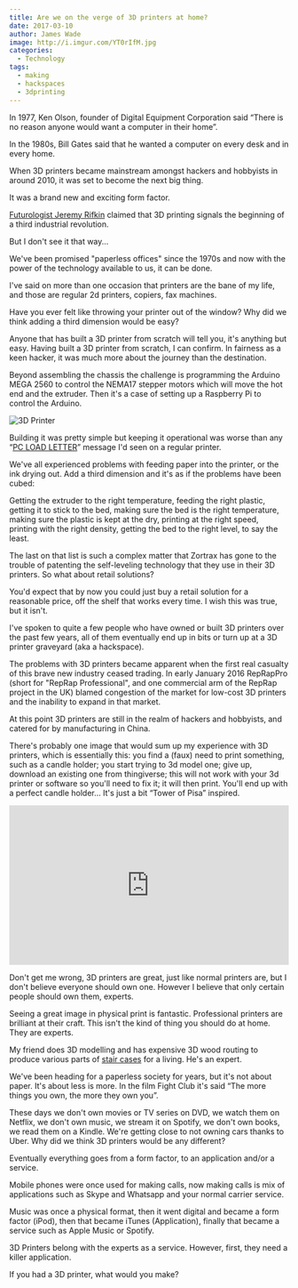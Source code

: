 ```yaml
---
title: Are we on the verge of 3D printers at home?
date: 2017-03-10
author: James Wade
image: http://i.imgur.com/YT0rIfM.jpg
categories:
  - Technology
tags:
  - making
  - hackspaces
  - 3dprinting
---
```

In 1977, Ken Olson, founder of Digital Equipment Corporation said “There is no reason anyone would want a computer in their home”.

In the 1980s, Bill Gates said that he wanted a computer on every desk and in every home.

When 3D printers became mainstream amongst hackers and hobbyists in around 2010, it was set to become the next big thing.

It was a brand new and exciting form factor.

[Futurologist Jeremy Rifkin](http://www.economist.com/node/21552901) claimed that 3D printing signals the beginning of a third industrial revolution.

But I don't see it that way...

<!--more-->

We've been promised "paperless offices" since the 1970s and now with the power of the technology available to us, it can be done.

I've said on more than one occasion that printers are the bane of my life, and those are regular 2d printers, copiers, fax machines.

Have you ever felt like throwing your printer out of the window? Why did we think adding a third dimension would be easy?

Anyone that has built a 3D printer from scratch will tell you, it's anything but easy. Having built a 3D printer from scratch, I can confirm. In fairness as a keen hacker, it was much more about the journey than the destination.

Beyond assembling the chassis the challenge is programming the Arduino MEGA 2560 to control the NEMA17 stepper motors which will move the hot end and the extruder. Then it's a case of setting up a Raspberry Pi to control the Arduino.

<img src="http://i.imgur.com/YT0rIfM.jpg" alt="3D Printer">

Building it was pretty simple but keeping it operational was worse than any “[PC LOAD LETTER](https://en.wikipedia.org/wiki/PC_LOAD_LETTER)” message I'd seen on a regular printer.

We've all experienced problems with feeding paper into the printer, or the ink drying out. Add a third dimension and it's as if the problems have been cubed:

Getting the extruder to the right temperature, feeding the right plastic, getting it to stick to the bed, making sure the bed is the right temperature, making sure the plastic is kept at the dry, printing at the right speed, printing with the right density, getting the bed to the right level, to say the least.

The last on that list is such a complex matter that Zortrax has gone to the trouble of patenting the self-leveling technology that they use in their 3D printers.
So what about retail solutions?

You'd expect that by now you could just buy a retail solution for a reasonable price, off the shelf that works every time. I wish this was true, but it isn't.

I've spoken to quite a few people who have owned or built 3D printers over the past few years, all of them eventually end up in bits or turn up at a 3D printer graveyard (aka a hackspace).

The problems with 3D printers became apparent when the first real casualty of this brave new industry ceased trading. In early January 2016 RepRapPro (short for "RepRap Professional", and one commercial arm of the RepRap project in the UK) blamed congestion of the market for low-cost 3D printers and the inability to expand in that market.

At this point 3D printers are still in the realm of hackers and hobbyists, and catered for by manufacturing in China.

There's probably one image that would sum up my experience with 3D printers, which is essentially this: you find a (faux) need to print something, such as a candle holder; you start trying to 3d model one; give up, download an existing one from thingiverse; this will not work with your 3d printer or software so you'll need to fix it; it will then print. You'll end up with a perfect candle holder… It's just a bit “Tower of Pisa” inspired.

<div style='position:relative;padding-bottom:57%'><iframe src='https://gfycat.com/ifr/FrankDisgustingGoral' frameborder='0' scrolling='no' width='100%' height='100%' style='position:absolute;top:0;left:0;' allowfullscreen></iframe></div>

Don't get me wrong, 3D printers are great, just like normal printers are, but I don't believe everyone should own one. However I believe that only certain people should own them, experts.

Seeing a great image in physical print is fantastic. Professional printers are brilliant at their craft. This isn't the kind of thing you should do at home. They are experts.

My friend does 3D modelling and has expensive 3D wood routing to produce various parts of [stair cases](http://www.stairbox.com/) for a living. He's an expert.

We've been heading for a paperless society for years, but it's not about paper. It's about less is more. In the film Fight Club it's said “The more things you own, the more they own you”.

These days we don't own movies or TV series on DVD, we watch them on Netflix, we don't own music, we stream it on Spotify, we don't own books, we read them on a Kindle. We're getting close to not owning cars thanks to Uber. Why did we think 3D printers would be any different?

Eventually everything goes from a form factor, to an application and/or a service.

Mobile phones were once used for making calls, now making calls is mix of applications such as Skype and Whatsapp and your normal carrier service.

Music was once a physical format, then it went digital and became a form factor (iPod), then that became iTunes (Application), finally that became a service such as Apple Music or Spotify.

3D Printers belong with the experts as a service. However, first, they need a killer application.

If you had a 3D printer, what would you make?